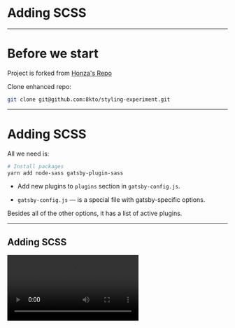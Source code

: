 # Adding SCSS

---
# Before we start

Project is forked from [Honza's Repo](https://github.com/honzik/styling-experiment)

Clone enhanced repo:
```bash
git clone git@github.com:8kto/styling-experiment.git
```

---
# Adding SCSS

All we need is:
 
```bash
# Install packages
yarn add node-sass gatsby-plugin-sass
```

* Add new plugins to `plugins` section in `gatsby-config.js`.

* `gatsby-config.js` — is a special file with gatsby-specific options.
 
Besides all of the other options, it has a list of active plugins.

---
## Adding SCSS
<video controls autoplay>
  <source src="R-gatsby-talk-01-scss.mkv" type="video/mp4">
Your browser does not support the video tag.
</video>
